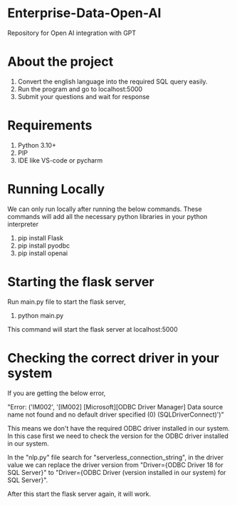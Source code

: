 # Enterprise-Data-Open-AI
Repository for Open AI integration with GPT

# About the project
1. Convert the english language into the required SQL query easily.
2. Run the program and go to localhost:5000
3. Submit your questions and wait for response

# Requirements
1. Python 3.10+
2. PIP
3. IDE like VS-code or pycharm

# Running Locally
We can only run locally after running the below commands. These commands will add all the necessary python libraries in your python interpreter
1. pip install Flask
2. pip install pyodbc
3. pip install openai

# Starting the flask server
Run main.py file to start the flask server,
1. python main.py

This command will start the flask server at localhost:5000

# Checking the correct driver in your system
If you are getting the below error,

"Error: ('IM002', '[IM002] [Microsoft][ODBC Driver Manager] Data source name not found and no default driver specified (0) (SQLDriverConnect)')"

This means we don't have the required ODBC driver installed in our system. In this case first we need to check the version for the ODBC driver installed in our system. 

In the "nlp.py" file search for "serverless_connection_string", in the driver value we can replace the driver version from "Driver={ODBC Driver 18 for SQL Server}" to "Driver={ODBC Driver (version installed in our system) for SQL Server}".

After this start the flask server again, it will work.
